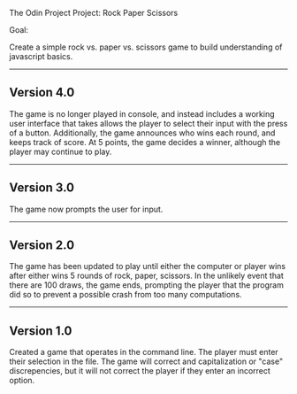 The Odin Project Project: Rock Paper Scissors

Goal:

Create a simple rock vs. paper vs. scissors game to build understanding of javascript basics.

----------
Version 4.0
----------

The game is no longer played in console, and instead includes a working user interface that takes allows the player to select their input with the press of a button. Additionally, the game announces who wins each round, and keeps track of score. At 5 points, the game decides a winner, although the player may continue to play.

----------
Version 3.0
----------

The game now prompts the user for input.

----------
Version 2.0
----------

The game has been updated to play until either the computer or player wins after either wins 5 rounds of rock, paper, scissors. In the unlikely event that there are 100 draws, the game ends, prompting the player that the program did so to prevent a possible crash from too many computations.

----------
Version 1.0
----------

Created a game that operates in the command line. The player must enter their selection in the file. The game will correct and capitalization or "case" discrepencies, but it will not correct the player if they enter an incorrect option.